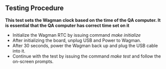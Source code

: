 ## Testing Procedure

__This test sets the Wagman clock based on the time of the QA computer. It is essential
that the QA computer has correct time set on it__

*  Initialize the Wagman RTC by issuing command *make initialize*
*  After initializing the board, unplug USB and Power to Wagman.
*  After 30 seconds, power the Wagman back up and plug the USB cable into it.
*  Continue with the test by issuing the command *make test* and follow the on-screen prompts.
